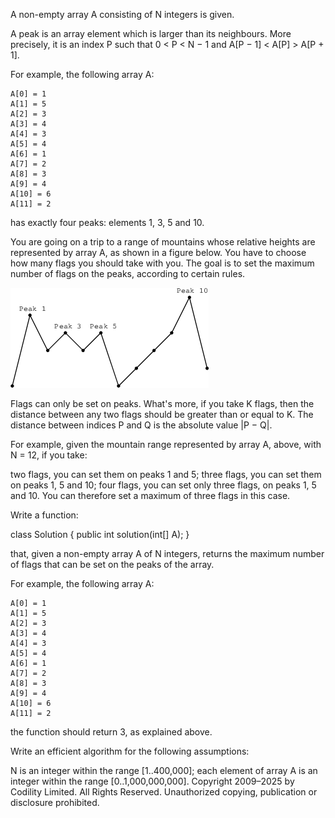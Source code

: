 A non-empty array A consisting of N integers is given.

A peak is an array element which is larger than its neighbours. More precisely, it is an index P such that 0 < P < N − 1 and A[P − 1] < A[P] > A[P + 1].

For example, the following array A:

    A[0] = 1
    A[1] = 5
    A[2] = 3
    A[3] = 4
    A[4] = 3
    A[5] = 4
    A[6] = 1
    A[7] = 2
    A[8] = 3
    A[9] = 4
    A[10] = 6
    A[11] = 2
has exactly four peaks: elements 1, 3, 5 and 10.

You are going on a trip to a range of mountains whose relative heights are represented by array A, as shown in a figure below. You have to choose how many flags you should take with you. The goal is to set the maximum number of flags on the peaks, according to certain rules.

![figure](./6f5e8faa3000c0a74157e6e0bc759b8a.png)

Flags can only be set on peaks. What's more, if you take K flags, then the distance between any two flags should be greater than or equal to K. The distance between indices P and Q is the absolute value |P − Q|.

For example, given the mountain range represented by array A, above, with N = 12, if you take:

two flags, you can set them on peaks 1 and 5;
three flags, you can set them on peaks 1, 5 and 10;
four flags, you can set only three flags, on peaks 1, 5 and 10.
You can therefore set a maximum of three flags in this case.

Write a function:

class Solution { public int solution(int[] A); }

that, given a non-empty array A of N integers, returns the maximum number of flags that can be set on the peaks of the array.

For example, the following array A:

    A[0] = 1
    A[1] = 5
    A[2] = 3
    A[3] = 4
    A[4] = 3
    A[5] = 4
    A[6] = 1
    A[7] = 2
    A[8] = 3
    A[9] = 4
    A[10] = 6
    A[11] = 2
the function should return 3, as explained above.

Write an efficient algorithm for the following assumptions:

N is an integer within the range [1..400,000];
each element of array A is an integer within the range [0..1,000,000,000].
Copyright 2009–2025 by Codility Limited. All Rights Reserved. Unauthorized copying, publication or disclosure prohibited.